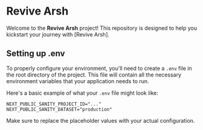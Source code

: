 # Revive Arsh

Welcome to the **Revive Arsh** project! This repository is designed to help you kickstart your journey with [Revive Arsh].

## Setting up .env

To properly configure your environment, you'll need to create a `.env` file in the root directory of the project. This file will contain all the necessary environment variables that your application needs to run.

Here's a basic example of what your `.env` file might look like:

```
NEXT_PUBLIC_SANITY_PROJECT_ID="..."
NEXT_PUBLIC_SANITY_DATASET="production"
```

Make sure to replace the placeholder values with your actual configuration.